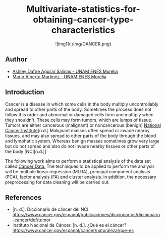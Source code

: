<h1 align="center">Multivariate-statistics-for-obtaining-cancer-type-characteristics</h1>

<center>![img1](./img/CANCER.png)</center>

## Author 
- [Ashley Dafne Aguilar Salinas - UNAM ENES Morelia](https://github.com/AshleyDafneAguilar)
- [Mario Alberto Martinez - UNAM ENES Morelia](https://github.com/mariomttz)

## Introduction 
Cancer is a disease in which some cells in the body multiply uncontrollably and spread to other parts of the body.
Sometimes the process does not follow this order and abnormal or damaged cells form and multiply when they shouldn't. These cells may form tumors, which are lumps of tissue. Tumors are either cancerous (malignant) or noncancerous (benign) [National Cancer Institute](https://www.cancer.gov/espanol/cancer/naturaleza/que-es)[n.d.]
Malignant masses often spread or invade nearby tissues, and may also spread to other parts of the body through the blood and lymphatic system. 
Whereas benign masses sometimes grow very large but do not spread and also do not invade nearby tissues or other parts of the body [NCI[n.d.]]


The following work aims to perform a statistical analysis of the data set called [Cancer Data.](https://www.kaggle.com/datasets/erdemtaha/cancer-data?rvi=1)
The techniques to be applied to perform the analysis will be multiple linear regression (MLRA), principal component analysis (PCA), factor analysis (FA) and cluster analysis. In addition, the necessary preprocessing for data cleaning will be carried out.


## References
- [n. d.]. Diccionario de cáncer del NCI. https://www.cancer.gov/espanol/publicaciones/diccionarios/diccionario-cancer/def/tumor
- Instituto Nacional de Cáncer. [n. d.]. ¿Qué es el cáncer? https://www.cancer.gov/espanol/cancer/naturaleza/que-es
